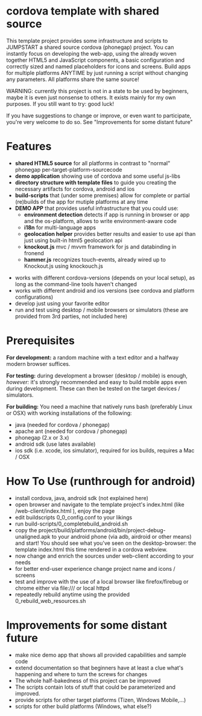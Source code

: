 cordova template with shared source
===================================

This template project provides some infrastructure and scripts to JUMPSTART a shared source cordova (phonegap) project. You can instantly focus on developing the web-app, using the already woven together HTML5 and JavaScript components, a basic configuration and correctly sized and named placeholders for icons and screens. Build apps for multiple platforms ANYTIME by just running a script without changing any parameters. All platforms share the same source!

WARNING: currently this project is not in a state to be used by beginners, maybe it is even just nonsense to others. It exists mainly for my own purposes. If you still want to try: good luck!

If you have suggestions to change or improve, or even want to participate, you're very welcome to do so. See "Improvements for some distant future"


Features
========
* **shared HTML5 source** for all platforms in contrast to "normal" phonegap per-target-platform-sourcecode
* **demo application** showing use of cordova and some useful js-libs
* **directory structure with template files** to guide you creating the necessary artifacts for cordova, android and ios
* **build-scripts** that (under some premises) allow for complete or partial (re)builds of the app for mutiple platforms at any time
* **DEMO APP** that provides useful infrastructure that you could use:
    * **environment detection** detects if app is running in browser or app and the os-platform, allows to write environment-aware code
    * **i18n** for multi-language apps
    * **geolocation helper** provides better results and easier to use api than just using built-in html5 geolocation api
    * **knockout.js** mvc / mvvm framework for js and databinding in fronend
    * **hammer.js** recognizes touch-events, already wired up to Knockout.js using knockouch.js
- works with different cordova-versions (depends on your local setup), as long as the command-line tools haven't changed
- works with different android and ios versions (see cordova and platform configurations)
- develop just using your favorite editor
- run and test using desktop / mobile browsers or simulators (these are provided from 3rd parties, not included here)


Prerequisites
=============
**For development:**
a random machine with a text editor and a halfway modern browser suffices.

**For testing:**
during development a browser (desktop / mobile) is enough, *however:* it's strongly recommended and easy to build mobile apps even during development. These can then be tested on the target devices / simulators.

**For building:**
You need a machine that natively runs bash (preferably Linux or OSX) with working installations of the following:
- java (needed for cordova / phonegap)
- apache ant (needed for cordova / phonegap)
- phonegap (2.x or 3.x)
- android sdk (use lates available)
- ios sdk (i.e. xcode, ios simulator), required for ios builds, requires a Mac / OSX



How To Use (runthrough for android)
==========================================
- install cordova, java, android sdk (not explained here)
- open browser and navigate to the template project's index.html (like <project-home>/web-client/index.html ), enjoy the page
- edit buildscripts 0_0_config.conf to your likings
- run build-scripts/0_completebuild_android.sh 
- copy the project/build/platforms/android/bin/project-debug-unaligned.apk to your android phone (via adb, airdroid or other means) and start! You should see what you've seen on the desktop-browser: the template index.html this time rendered in a cordova webview.
- now change and enrich the sources under web-client according to your needs
- for better end-user experience change project name and icons / screens
- test and improve with the use of a local browser like firefox/firebug or chrome either via file:/// or local httpd
- repeatedly rebuild anytime using the provided 0_rebuild_web_resources.sh


Improvements for some distant future
====================================
- make nice demo app that shows all provided capabilities and sample code
- extend documentation so that beginners have at least a clue what's happening and where to turn the screws for changes
- The whole half-bakedness of this project can be improved
- The scripts contain lots of stuff that could be parameterized and improved.
- provide scripts for other target platforms (Tizen, Windows Mobile,...)
- scripts for other build platforms (Windows, what else?)
